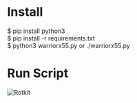 # Install
$ pip install python3 \
$ pip install -r requirements.txt \
$ python3 warriorx55.py or ./warriorx55.py 

# Run Script
![Rotkit](https://github.com/user-attachments/assets/4bb70869-2629-48f1-899b-d94763ed4bb5)

